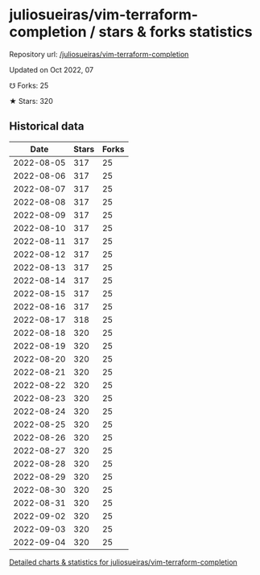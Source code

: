 # juliosueiras/vim-terraform-completion / stars & forks statistics

Repository url: [/juliosueiras/vim-terraform-completion](https://github.com/juliosueiras/vim-terraform-completion)

Updated on Oct 2022, 07

☋ Forks: 25

★ Stars: 320

## Historical data
| Date | Stars | Forks |
|------|-------|-------|
| 2022-08-05 | 317 | 25 | 
| 2022-08-06 | 317 | 25 | 
| 2022-08-07 | 317 | 25 | 
| 2022-08-08 | 317 | 25 | 
| 2022-08-09 | 317 | 25 | 
| 2022-08-10 | 317 | 25 | 
| 2022-08-11 | 317 | 25 | 
| 2022-08-12 | 317 | 25 | 
| 2022-08-13 | 317 | 25 | 
| 2022-08-14 | 317 | 25 | 
| 2022-08-15 | 317 | 25 | 
| 2022-08-16 | 317 | 25 | 
| 2022-08-17 | 318 | 25 | 
| 2022-08-18 | 320 | 25 | 
| 2022-08-19 | 320 | 25 | 
| 2022-08-20 | 320 | 25 | 
| 2022-08-21 | 320 | 25 | 
| 2022-08-22 | 320 | 25 | 
| 2022-08-23 | 320 | 25 | 
| 2022-08-24 | 320 | 25 | 
| 2022-08-25 | 320 | 25 | 
| 2022-08-26 | 320 | 25 | 
| 2022-08-27 | 320 | 25 | 
| 2022-08-28 | 320 | 25 | 
| 2022-08-29 | 320 | 25 | 
| 2022-08-30 | 320 | 25 | 
| 2022-08-31 | 320 | 25 | 
| 2022-09-02 | 320 | 25 | 
| 2022-09-03 | 320 | 25 | 
| 2022-09-04 | 320 | 25 | 


[Detailed charts & statistics for juliosueiras/vim-terraform-completion](https://reviewgithub.com/rep/juliosueiras/vim-terraform-completion)
